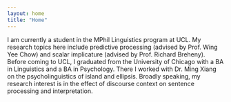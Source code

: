 ```yaml
---
layout: home
title: "Home"
---
```


I am currently a student in the MPhil Linguistics program at UCL. My research topics here include predictive processing (advised by Prof. Wing Yee Chow) and scalar implicature (advised by Prof. Richard Breheny). Before coming to UCL, I graduated from the University of Chicago with a BA in Linguistics and a BA in Psychology. There I worked with Dr. Ming Xiang on the psycholinguistics of island and ellipsis. Broadly speaking, my research interest is in the effect of discourse context on sentence processing and interpretation.